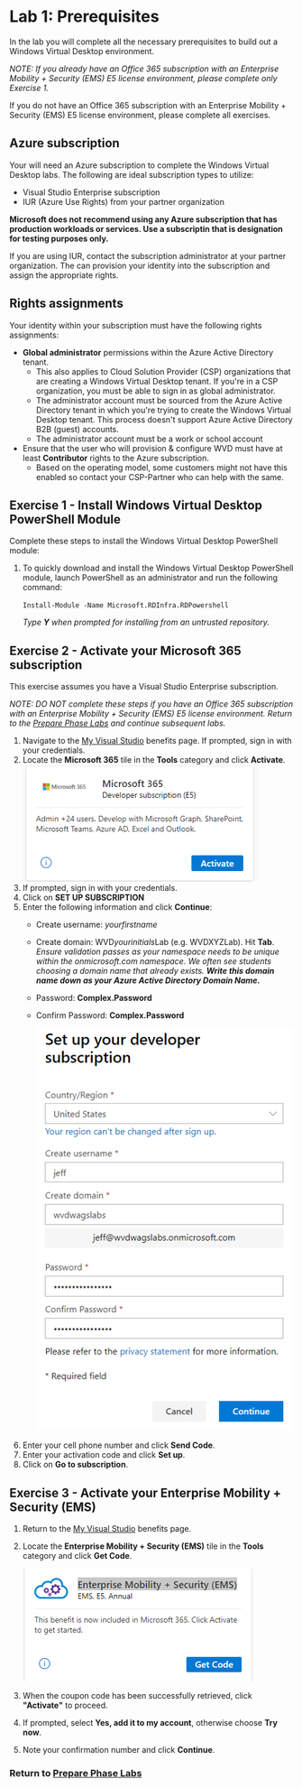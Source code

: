 # Lab 1: Prerequisites

In the lab you will complete all the necessary prerequisites to build out a Windows Virtual Desktop environment.

*NOTE: If you already have an Office 365 subscription with an Enterprise Mobility + Security (EMS) E5 license environment, please complete only Exercise 1.*

If you do not have an Office 365 subscription with an Enterprise Mobility + Security (EMS) E5 license environment, please complete all exercises.

## Azure subscription

Your will need an Azure subscription to complete the Windows Virtual Desktop labs.  The following are ideal subscription types to utilize:

* Visual Studio Enterprise subscription
* IUR (Azure Use Rights) from your partner organization

**Microsoft does not recommend using any Azure subscription that has production workloads or services.  Use a subscriptin that is designation for testing purposes only.**

If you are using IUR, contact the subscription administrator at your partner organization.  The can provision your identity into the subscription and assign the appropriate rights.

## Rights assignments

Your identity within your subscription must have the following rights assignments:

* **Global administrator** permissions within the Azure Active Directory tenant.
  * This also applies to Cloud Solution Provider (CSP) organizations that are creating a Windows Virtual Desktop tenant. If you're in a CSP organization, you must be able to sign in as global administrator.
  * The administrator account must be sourced from the Azure Active Directory tenant in which you're trying to create the Windows Virtual Desktop tenant. This process doesn't support Azure Active Directory B2B (guest) accounts.
  * The administrator account must be a work or school account
* Ensure that the user who will provision & configure WVD must have at least **Contributor** rights to the Azure subscription.
  * Based on the operating model, some customers might not have this enabled so contact your CSP-Partner who can help with the same.

## Exercise 1 - Install Windows Virtual Desktop PowerShell Module

Complete these steps to install the Windows Virtual Desktop PowerShell module:

1. To quickly download and install the Windows Virtual Desktop PowerShell module, launch PowerShell as an administrator and run the following command:

    `Install-Module -Name Microsoft.RDInfra.RDPowershell`

    *Type **Y** when prompted for installing from an untrusted repository.*

## Exercise 2 - Activate your Microsoft 365 subscription

This exercise assumes you have a Visual Studio Enterprise subscription.  

*NOTE: DO NOT complete these steps if you have an Office 365 subscription with an Enterprise Mobility + Security (EMS) E5 license environment.  Return to the [Prepare Phase Labs](prepare.md) and continue subsequent labs.*

1. Navigate to the [My Visual Studio](https://my.visualstudio.com) benefits page. If prompted, sign in with your credentials.
2. Locate the **Microsoft 365** tile in the **Tools** category and click **Activate**.  
![M365Activate](../attachments/M365Activate.PNG)
3. If prompted, sign in with your credentials.
4. Click on **SET UP SUBSCRIPTION**
5. Enter the following information and click **Continue**:
    * Create username: *yourfirstname*
    * Create domain: WVD*yourinitials*Lab (e.g. WVDXYZLab).  Hit **Tab**.
        *Ensure validation passes as your namespace needs to be unique within the onmicrosoft.com namespace.  We often see students choosing a domain name that already exists.*
        ***Write this domain name down as your Azure Active Directory Domain Name.***
    * Password: **Complex.Password**
    * Confirm Password: **Complex.Password**

        ![M365Activate](../attachments/M365Setup.PNG)
6. Enter your cell phone number and click **Send Code**.
7. Enter your activation code and click **Set up**.
8. Click on **Go to subscription**.

## Exercise 3 - Activate your Enterprise Mobility + Security (EMS)

1. Return to the [My Visual Studio](https://my.visualstudio.com) benefits page.
2. Locate the **Enterprise Mobility + Security (EMS)** tile in the **Tools** category and click **Get Code**.

    ![EMSActivate](../attachments/EMSActivate.PNG)

3. When the coupon code has been successfully retrieved, click **"Activate"** to proceed.
4. If prompted, select **Yes, add it to my account**, otherwise choose **Try now**.
5. Note your confirmation number and click **Continue**.

### Return to [Prepare Phase Labs](prepare.md)
